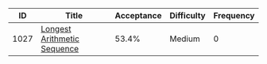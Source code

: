 |ID|Title|Acceptance|Difficulty|Frequency|
|----|-----|----|---|---|
|1027|[Longest Arithmetic Sequence]( https://leetcode.com/problems/longest-arithmetic-sequence)|53.4%|Medium|0|
